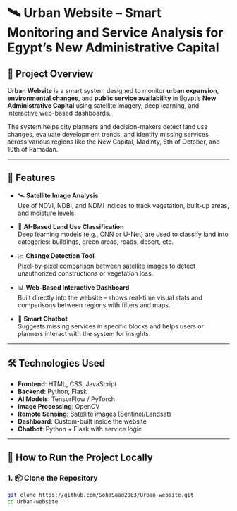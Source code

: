 # 🛰️ Urban Website – Smart Monitoring and Service Analysis for Egypt’s New Administrative Capital

## 📌 Project Overview

**Urban Website** is a smart system designed to monitor **urban expansion**, **environmental changes**, and **public service availability** in Egypt’s **New Administrative Capital** using satellite imagery, deep learning, and interactive web-based dashboards.

The system helps city planners and decision-makers detect land use changes, evaluate development trends, and identify missing services across various regions like the New Capital, Madinty, 6th of October, and 10th of Ramadan.

---

## 🧠 Features

- 🛰️ **Satellite Image Analysis**  
  Use of NDVI, NDBI, and NDMI indices to track vegetation, built-up areas, and moisture levels.

- 🧠 **AI-Based Land Use Classification**  
  Deep learning models (e.g., CNN or U-Net) are used to classify land into categories: buildings, green areas, roads, desert, etc.

- 📈 **Change Detection Tool**  
  Pixel-by-pixel comparison between satellite images to detect unauthorized constructions or vegetation loss.

- 📊 **Web-Based Interactive Dashboard**  
  Built directly into the website – shows real-time visual stats and comparisons between regions with filters and maps.

- 💬 **Smart Chatbot**  
  Suggests missing services in specific blocks and helps users or planners interact with the system for insights.

---

## 🛠 Technologies Used

- **Frontend**: HTML, CSS, JavaScript  
- **Backend**: Python, Flask  
- **AI Models**: TensorFlow / PyTorch  
- **Image Processing**: OpenCV  
- **Remote Sensing**: Satellite images (Sentinel/Landsat)  
- **Dashboard**: Custom-built inside the website  
- **Chatbot**: Python + Flask with service logic  

---

## 🚀 How to Run the Project Locally

### 1. 📦 Clone the Repository

```bash
git clone https://github.com/SohaSaad2003/Urban-website.git
cd Urban-website
